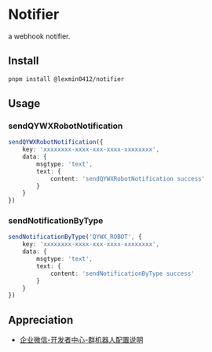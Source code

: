 # Notifier

a webhook notifier.

## Install

```bash
pnpm install @lexmin0412/notifier
```

## Usage

### sendQYWXRobotNotification

```ts
sendQYWXRobotNotification({
	key: 'xxxxxxxx-xxxx-xxx-xxxx-xxxxxxxx',
	data: {
		msgtype: 'text',
		text: {
			content: 'sendQYWXRobotNotification success'
		}
	}
})
```

### sendNotificationByType

```ts
sendNotificationByType('QYWX_ROBOT', {
	key: 'xxxxxxxx-xxxx-xxx-xxxx-xxxxxxxx',
	data: {
		msgtype: 'text',
		text: {
			content: 'sendNotificationByType success'
		}
	}
})
```

## Appreciation

- [企业微信-开发者中心-群机器人配置说明](https://developer.work.weixin.qq.com/document/path/91770)
